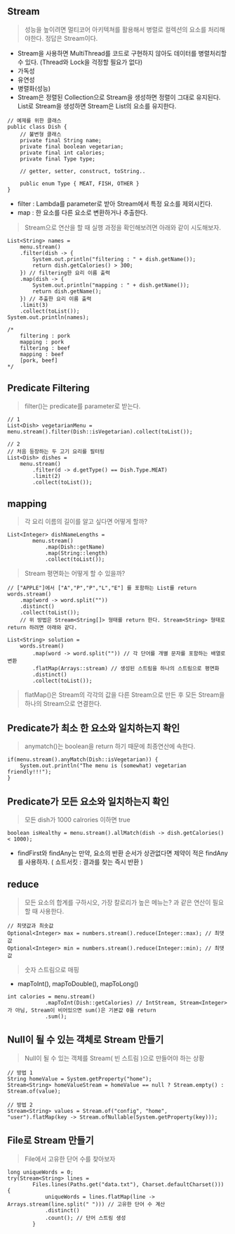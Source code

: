 ## Stream   
> 성능을 높이려면 멀티코어 아키텍쳐를 활용해서 병렬로 컬렉션의 요소를 처리해야한다. 정답은 Stream이다.
- Stream을 사용하면 MultiThread를 코드로 구현하지 않아도 데이터를 병렬처리할 수 있다. (Thread와 Lock을 걱정할 필요가 없다)  
- 가독성  
- 유연성  
- 병렬화(성능)  
- Stream은 정렬된 Collection으로 Stream을 생성하면 정렬이 그대로 유지된다. List로 Stream을 생성하면 Stream은 List의 요소를 유지한다.
```
// 예제를 위한 클래스
public class Dish {
    // 불변형 클래스
    private final String name;
    private final boolean vegetarian;
    private final int calories;
    private final Type type;

    // getter, setter, construct, toString..

    public enum Type { MEAT, FISH, OTHER }
}
```
- filter : Lambda를 parameter로 받아 Stream에서 특정 요소를 제외시킨다.  
- map : 한 요소를 다른 요소로 변환하거나 추출한다.  
> Stream으로 연산을 할 때 실행 과정을 확인해보려면 아래와 같이 시도해보자.
```
List<String> names = 
    menu.stream()
    .filter(dish -> {
        System.out.println("filtering : " + dish.getName());
        return dish.getCalories() > 300;
    }) // filtering한 요리 이름 출력
    .map(dish -> {
        System.out.println("mapping : " + dish.getName());
        return dish.getName();
    }) // 추출한 요리 이름 출력
    .limit(3)
    .collect(toList());
System.out.println(names);

/*
    filtering : pork
    mapping : pork
    filtering : beef
    mapping : beef
    [pork, beef]
*/
```
## Predicate Filtering
> filter()는 predicate를 parameter로 받는다.
```
// 1
List<Dish> vegetarianMenu = menu.stream().filter(Dish::isVegetarian).collect(toList());

// 2
// 처음 등장하는 두 고기 요리를 필터링
List<Dish> dishes = 
    menu.stream()
        .filter(d -> d.getType() == Dish.Type.MEAT)
        .limit(2)
        .collect(toList());
```
## mapping
> 각 요리 이름의 길이를 알고 싶다면 어떻게 할까?
```
List<Integer> dishNameLengths = 
        menu.stream()
            .map(Dish::getName)
            .map(String::length)
            .collect(toList());
```
> Stream 평면화는 어떻게 할 수 있을까?
```
// ["APPLE"]에서 ["A","P","P","L","E"] 를 포함하는 List를 return
words.stream()
    .map(word -> word.split(""))
    .distinct()
    .collect(toList());
    // 위 방법은 Stream<String[]> 형태를 return 한다. Stream<String> 형태로 return 하려면 아래와 같다.

List<String> solution =
    words.stream()
        .map(word -> word.split("")) // 각 단어를 개별 문자를 포함하는 배열로 변환
        .flatMap(Arrays::stream) // 생성된 스트림을 하나의 스트림으로 평면화
        .distinct()
        .collect(toList());
```
> flatMap()은 Stream의 각각의 값을 다른 Stream으로 만든 후 모든 Stream을 하나의 Stream으로 연결한다.

## Predicate가 최소 한 요소와 일치하는지 확인
> anymatch()는 boolean을 return 하기 때문에 최종연산에 속한다.
```
if(menu.stream().anyMatch(Dish::isVegetarian)) {
    System.out.println("The menu is (somewhat) vegetarian friendly!!!");
}
```

## Predicate가 모든 요소와 일치하는지 확인
> 모든 dish가 1000 calrories 이하면 true
```
boolean isHealthy = menu.stream().allMatch(dish -> dish.getCalories() < 1000);
```
- findFirst와 findAny는 만약, 요소의 반환 순서가 상관없다면 제약이 적은 findAny를 사용하자. ( 쇼트서킷 : 결과를 찾는 즉시 반환 )

## reduce
> 모든 요소의 합계를 구하시오, 가장 칼로리가 높은 메뉴는? 과 같은 연산이 필요할 때 사용한다.
```
// 최댓값과 최솟값
Optional<Integer> max = numbers.stream().reduce(Integer::max); // 최댓값
Optional<Integer> min = numbers.stream().reduce(Integer::min); // 최댓값
```
> 숫자 스트림으로 매핑
- mapToInt(), mapToDouble(), mapToLong()
```
int calories = menu.stream()
            .mapToInt(Dish::getCalories) // IntStream, Stream<Integer>가 아님, Stream이 비어있으면 sum()은 기본값 0을 return
            .sum();
```
## Null이 될 수 있는 객체로 Stream 만들기
> Null이 될 수 있는 객체를 Stream( 빈 스트림 )으로 만들어야 하는 상황
```
// 방법 1
String homeValue = System.getProperty("home");
Stream<String> homeValueStream = homeValue == null ? Stream.empty() : Stream.of(value);

// 방법 2
Stream<String> values = Stream.of("config", "home", "user").flatMap(key -> Stream.ofNullable(System.getProperty(key)));
```

## File로 Stream 만들기
> File에서 고유한 단어 수를 찾아보자
```
long uniqueWords = 0;
try(Stream<String> lines = 
        Files.lines(Paths.get("data.txt"), Charset.defaultCharset())) {
            uniqueWords = lines.flatMap(line -> Arrays.stream(line.split(" "))) // 고유한 단어 수 계산
            .distinct()
            .count(); // 단어 스트림 생성
        }
```
